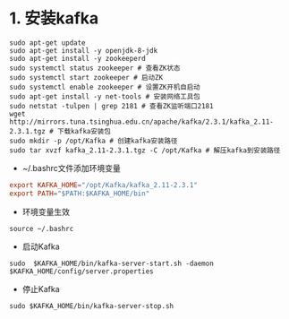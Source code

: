 # 1. 安装kafka

```shell
sudo apt-get update
sudo apt-get install -y openjdk-8-jdk
sudo apt-get install -y zookeeperd
sudo systemctl status zookeeper # 查看ZK状态
sudo systemctl start zookeeper # 启动ZK
sudo systemctl enable zookeeper # 设置ZK开机自启动
sudo apt-get install -y net-tools # 安装网络工具包
sudo netstat -tulpen | grep 2181 # 查看ZK监听端口2181
wget http://mirrors.tuna.tsinghua.edu.cn/apache/kafka/2.3.1/kafka_2.11-2.3.1.tgz # 下载kafka安装包
sudo mkdir -p /opt/Kafka # 创建kafka安装路径
sudo tar xvzf kafka_2.11-2.3.1.tgz -C /opt/Kafka # 解压kafka到安装路径
```

* ~/.bashrc文件添加环境变量

```conf
export KAFKA_HOME="/opt/Kafka/kafka_2.11-2.3.1"
export PATH="$PATH:$KAFKA_HOME/bin"
```

* 环境变量生效
```shell
source ~/.bashrc
```

* 启动Kafka

```shell
sudo  $KAFKA_HOME/bin/kafka-server-start.sh -daemon $KAFKA_HOME/config/server.properties
```

* 停止Kafka

```shell
sudo $KAFKA_HOME/bin/kafka-server-stop.sh
```